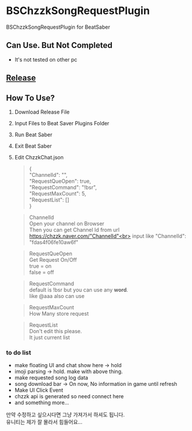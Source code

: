 # BSChzzkSongRequestPlugin
BSChzzkSongRequestPlugin for BeatSaber

## Can Use. But Not Completed
- It's not tested on other pc

## [Release](https://github.com/Pencunia/BSChzzkSongRequestPlugin/releases)

## How To Use?
1. Download Release File
2. Input Files to Beat Saver Plugins Folder
3. Run Beat Saber
4. Exit Beat Saber
5. Edit ChzzkChat.json
    > {<br>
        "ChannelId": "",<br>
        "RequestQueOpen": true,<br>
        "RequestCommand": "!bsr",<br>
        "RequestMaxCount": 5,<br>
        "RequestList": []<br>
    }

    > ChannelId<br>
    Open your channel on Browser <br>
    Then you can get Channel Id from url https://chzzk.naver.com/"ChannelId"<br>
    input like "ChannelId": "fdas4f06fe10aw6f"

    > RequestQueOpen<br>
    Get Request On/Off<br>
    true = on<br>
    false = off

    >RequestCommand<br>
    default is !bsr but you can use any <b>word</b>.<br>
    like @aaa also can use

    >RequestMaxCount<br>
    How Many store request

    >RequestList<br>
    Don't edit this please.<br>
    It just current list

### to do list
- make floating UI and chat show here -> hold
- imoji parsing -> hold. make with above thing.
- make requested song log data
- song download bar -> On now, No information in game until refresh
- Make UI Click Event
- chzzk api is generated so need connect here
- and something more...

만약 수정하고 싶으시다면 그냥 가져가서 하셔도 됩니다.<br>
유니티는 제가 잘 몰라서 힘들어요...
